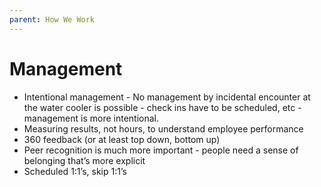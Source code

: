 ```yaml
---
parent: How We Work
---
```

# Management
 - Intentional management - No management by incidental encounter at the water cooler is possible - check ins have to be scheduled, etc - management is more intentional.
 - Measuring results, not hours, to understand employee performance
 - 360 feedback (or at least top down, bottom up)
 - Peer recognition is much more important - people need a sense of belonging that’s more explicit
 - Scheduled 1:1’s, skip 1:1’s
